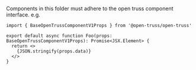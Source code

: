 Components in this folder must adhere to the open truss component interface. e.g.

```
import { BaseOpenTrussComponentV1Props } from '@open-truss/open-truss'

export default async function Foo(props: BaseOpenTrussComponentV1Props): Promise<JSX.Element> {
  return <>
    {JSON.stringify(props.data)}
  </>
}
```
